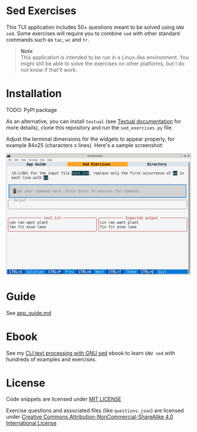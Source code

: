 # Sed Exercises

This TUI application includes 50+ questions meant to be solved using `GNU sed`. Some exercises will require you to combine `sed` with other standard commands such as `tac`, `wc` and `tr`.

> **Note**  
> This application is intended to be run in a Linux-like environment. You might still be able to solve the exercises on other platforms, but I do not know if that'll work.

# Installation

TODO: PyPI package

As an alternative, you can install `textual` (see [Textual documentation](https://textual.textualize.io/getting_started/) for more details), clone this repository and run the `sed_exercises.py` file.

Adjust the terminal dimensions for the widgets to appear properly, for example 84x25 (characters x lines). Here's a sample screenshot:

<p align="center"><img src="./sed_exercises.png" alt="Sample screenshot for Sed exercises" /></p>

# Guide

See [app_guide.md](./app_guide.md)

# Ebook

See my [CLI text processing with GNU sed](https://github.com/learnbyexample/learn_gnused) ebook to learn `GNU sed` with hundreds of examples and exercises.

# License

Code snippets are licensed under [MIT LICENSE](../LICENSE)

Exercise questions and associated files (like `questions.json`) are licensed under [Creative Commons Attribution-NonCommercial-ShareAlike 4.0 International License](https://creativecommons.org/licenses/by-nc-sa/4.0/)

